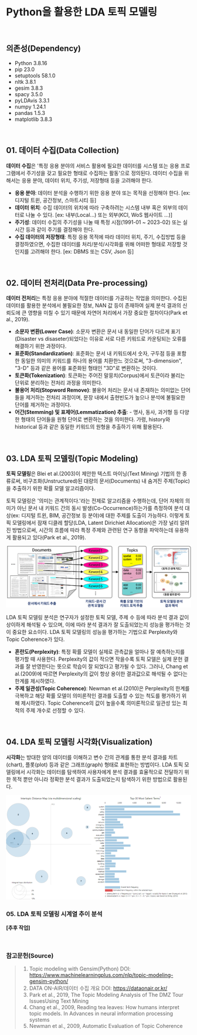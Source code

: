 # Python을 활용한 LDA 토픽 모델링

<br>

## 의존성(Dependency)

- Python 3.8.16
- pip 23.0
- setuptools 58.1.0
- nltk 3.8.1
- gesim 3.8.3
- spacy 3.5.0
- pyLDAvis 3.3.1
- numpy 1.24.1
- pandas 1.5.3
- matplotlib 3.8.3

<br>

## 01. 데이터 수집(Data Collection)

**데이터 수집**은 '특정 응용 분야의 서비스 활용에 필요한 데이터를 시스템 또는 응용 프로그램에서 주기성을 갖고 필요한 형태로 수집하는 활동'으로 정의된다. 데이터 수집을 위해서는 응용 분야, 데이터 위치, 주기성, 저장형태 등을 고려해야 한다.

- **응용 분야**: 데이터 분석을 수행하기 위한 응용 분야 또는 목적을 선정해야 한다.
[ex: 디지털 트윈, 공간정보, 스마트시티 등]
- **데이터 위치**: 수집 데이터의 위치에 따라 구축하려는 시스템 내부 혹은 외부의 데이터로 나눌 수 있다.
[ex: 내부(Local...) 또는 외부(KCI, WoS 웹사이트 ...)]
- **주기성**: 데이터 수집의 주기성을 나눌 때 특정 시점(1991-01 ~ 2023-02) 또는 실시간 등과 같이 주기를 결정해야 한다.
- **수집 데이터의 저장형태**: 특정 응용 목적에 따라 데이터 위치, 주기, 수집방법 등을 결정하였으면, 수집한 데이터를 처리/분석/시각화를 위해 어떠한 형태로 저장할 것인지를 고려해야 한다.
[ex: DBMS 또는 CSV, Json 등]

<br>

## 02. 데이터 전처리(Data Pre-processing)


**데이터 전처리**는 특정 응용 분야에 적절한 데이터를 가공하는 작업을 의미한다. 수집된 데이터를 활용한 분석에서 불필요한 정보, NAN 값 등이 존재하여 실제 분석 결과의 신뢰도에 큰 영향을 미칠 수 있기 때문에 자연어 처리에서 가장 중요한 절차이다(Park et al., 2019). 

- **소문자 변환(Lower Case)**: 소문자 변환은 문서 내 동일한 단어가 다르게 표기(Disaster vs disaseter)되었다는 이유로 서로 다른 키워드로 카운팅되는 오류를 해결하기 위한 과정이다.
- **표준화(Standardization)**: 표준화는 문서 내 키워드에서 숫자, 구두점 등을 포함한 동일한 의미의 키워드를 하나의 용어를 치환한느 것으로써, "3-dimension", "3-D" 등과 같은 용어를 표준화된 형태인 "3D"로 변환하는 것이다.
- **토큰화(Tokenization)**: 토큰화는 주어진 말뭉치(Corpus)에서 토큰이라 불리는 단위로 분리하는 전처리 과정을 의미한다.
- **불용어 처리(Stopword Remove)**: 불용어 처리는 문서 내 존재하는 의미없는 단어들을 제거하는 전처리 과정이며, 문장 내에서 출현빈도가 높으나 분석에 불필요한 단어를 제거하는 과정이다.
- **어간(Stemming) 및 표제어(Lemmatization) 추출**: - 명사, 동사, 과거형 등 다양한 형태의 단어들을 원형 단어로 변환하는 것을 의미한다. 가령, history와 historical 등과 같은 동일한 키워드의 원형을 추출하기 위해 활용된다.

<br>

## 03. LDA 토픽 모델링(Topic Modeling)

**토픽 모델링**은 Blei et al.(2003)이 제안한 텍스트 마이닝(Text Mining) 기법의 한 종류로써, 비구조화(Unstructured)된 대량의 문서(Documents) 내 숨겨진 주제(Topic)을 추출하기 위한 확률 모델 알고리즘이다.

토픽 모델링은 '의미는 관계적이다.'라는 전제로 알고리즘을 수행하는데, 단어 자체의 의미가 아닌 문서 내 키워드 간의 동시 발생(Co-Occurrence)하는가를 측정하여 분석 대상(ex: 디지털 트윈, BIM, 공간정보 등 분야)에 대한 주제를 도출이 가능하다. 이렇게 토픽 모델링에서 잠재 디클레 할당(LDA, Latent Dirichiet Allocation)은 가장 널리 알려진 방법으로써, 시간의 흐름에 따라 특정 주제와 관련된 연구 동향을 파악하는데 유용하게 활용되고 있다(Park et al., 2019).

<img src="images/topicModeling.png">
  

LDA 토픽 모델링 분석은 연구자가 설정한 토픽 모델, 주제 수 등에 따라 분석 결과 값이 상이하게 해석될 수 있으며, 이에 따라 분석 결과가 잘 도출되었는지 성능을 평가하는 것이 중요한 요소이다. LDA 토픽 모델링의 성능을 평가하는 기법으로 Perplexity와 Topic Coherence가 있다.

- **혼란도(Perplexity)**: 특정 확률 모델이 실제로 관측값을 얼마나 잘 예측하는지를 평가할 때 사용한다. Perplexity의 값이 작으면 작을수록 토픽 모델은 실제 문헌 결과를 잘 반영한다는 뜻으로 학습이 잘 되었다고 평가될 수 있다. 그러나, Chang et al.(2009)에 따르면 Perplexity의 값이 항상 용이한 결과값으로 해석될 수 없다는 한계를 제시하였다.
- **주제 일관성(Topic Coherence)**:  Newman et al.(2010)은 Perplexity의 한계를 극복하고 해당 확률 모델이 의미론적인 결과를 도출할 수 있는 척도를 평가하기 위해 제시하였다. Topic Coherence의 값이 높을수록 의미론적으로 일관성 있는 최적의 주제 개수로 선정할 수 있다.

<br>

## 04. LDA 토픽 모델링 시각화(Visualization)

**시각화**는 방대한 양의 데이터를 이해하고 변수 간의 관계를 통한 분석 결과를 차트(chart), 플롯(plot) 등과 같은 그래프(graph) 형태로 표현하는 방법이다. LDA 토픽 모델링에서 시각화는 데이터를 탐색하여 사용자에게 분석 결과를 효율적으로 전달하기 위한 목적 뿐만 아니라 정확한 분석 결과가 도출되었는지 탐색하기 위한 방법으로 활용된다.

<img src='images/tm_visualization.png'>

<br>

### 05. LDA 토픽 모델링 시계열 추이 분석

**[추후 작업]**

<br>

### 참고문헌(Source)

> 1) Topic modeling with Gensim(Python) DOI: https://www.machinelearningplus.com/nlp/topic-modeling-gensim-python/
> 2) DATA ON-AIR/데이터 수집 개요 DOI: https://dataonair.or.kr/
> 3) Park et al., 2019, The Topic Modeling Analysis of The DMZ Tour IssuesUsing Text Mining
> 4) Chang et al., 2009, Reading tea leaves: How humans interpret topic models. In Advances in neural information processing systems
> 5) Newman et al., 2009, Automatic Evaluation of Topic Coherence